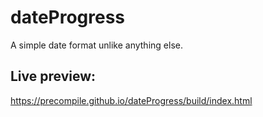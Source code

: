 # dateProgress

 A simple date format unlike anything else.


## Live preview:

https://precompile.github.io/dateProgress/build/index.html